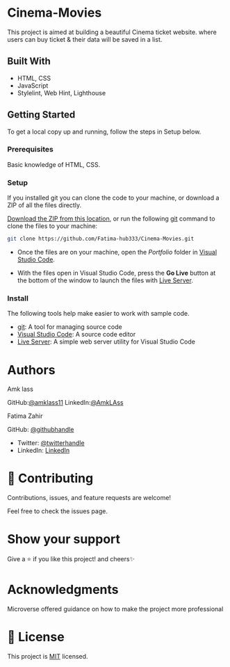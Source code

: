 # Cinema-Movies
This  project is aimed at building a beautiful Cinema ticket website.
where users can buy ticket & their data will be saved in a list.

## Built With

- HTML, CSS
- JavaScript
- Stylelint, Web Hint, Lighthouse

## Getting Started
To get a local copy up and running, follow the steps in Setup below.

### Prerequisites
Basic knowledge of HTML, CSS.

### Setup
If you installed git you can clone the code to your machine, or download a ZIP of all the files directly.

[Download the ZIP from this location](https://github.com/Fatima-hub333/Cinema-Movies/archive/refs/heads/start-of-project.zip), or run the following [git](https://git-scm.com/downloads) command to clone the files to your machine:

```bash
git clone https://github.com/Fatima-hub333/Cinema-Movies.git
```

- Once the files are on your machine, open the _Portfolio_ folder in [Visual Studio Code](https://code.visualstudio.com/).

- With the files open in Visual Studio Code, press the **Go Live** button at the bottom of the window to launch the files with [Live Server](https://marketplace.visualstudio.com/items?itemName=ritwickdey.LiveServer).

### Install

The following tools help make easier to work with sample code.

- [git](https://git-scm.com/downloads): A tool for managing source code
- [Visual Studio Code](https://code.visualstudio.com/): A source code editor
- [Live Server](https://marketplace.visualstudio.com/items?itemName=ritwickdey.LiveServer): A simple web server utility for Visual Studio Code

# Authors
Amk lass

GitHub:[@amklass11](https://github.com/amklass11)
LinkedIn:[@AmkLAss](https://www.linkedin.com/in/amk-lass-521565196/)

Fatima Zahir

 GitHub: [@githubhandle](https://github.com/Fatima-hub333)
- Twitter: [@twitterhandle](https://twitter.com/Fatima_developr)
- LinkedIn: [LinkedIn](https://www.linkedin.com/in/full-stack-webdeveloper-181583234/)
# 🤝 Contributing
Contributions, issues, and feature requests are welcome!

Feel free to check the issues page.

# Show your support
Give a ⭐️ if you like this project! and cheers✨

 # Acknowledgments
Microverse offered guidance on how to make the project more professional


# 📝 License
This project is [MIT](./MIT.md) licensed.